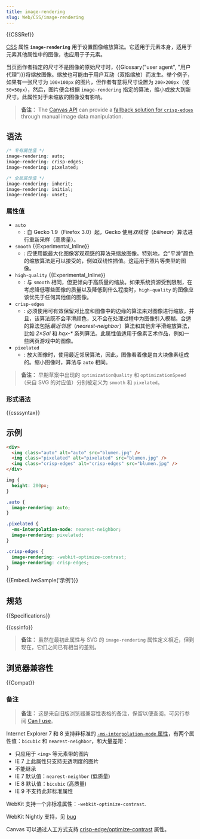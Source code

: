 ```yaml
---
title: image-rendering
slug: Web/CSS/image-rendering
---
```


{{CSSRef}}

[CSS](/zh-CN/docs/CSS) 属性 **`image-rendering`** 用于设置图像缩放算法。它适用于元素本身，适用于元素其他属性中的图像，也应用于子元素。

当页面作者指定的尺寸不是图像的原始尺寸时，{{Glossary("user agent", "用户代理")}}将缩放图像。缩放也可能由于用户互动（双指缩放）而发生。举个例子，如果有一张尺寸为 `100×100px` 的图片，但作者有意将尺寸设置为 `200×200px`（或`50×50px`），然后，图片便会根据 `image-rendering` 指定的算法，缩小或放大到新尺寸。此属性对于未缩放的图像没有影响。

> **备注：** The [Canvas API](/zh-CN/docs/Web/API/Canvas_API) can provide a [fallback solution for `crisp-edges`](http://phrogz.net/tmp/canvas_image_zoom.html) through manual image data manipulation.

## 语法

```css
/* 专有属性值 */
image-rendering: auto;
image-rendering: crisp-edges;
image-rendering: pixelated;

/* 全局属性值 */
image-rendering: inherit;
image-rendering: initial;
image-rendering: unset;
```

### 属性值

- `auto`
  - : 自 Gecko 1.9（Firefox 3.0）起，Gecko 使用*双线性*（_bilinear_）算法进行重新采样（高质量）。
- `smooth` {{Experimental_Inline}}
  - : 应使用能最大化图像客观观感的算法来缩放图像。特别地，会“平滑”颜色的缩放算法是可以接受的，例如双线性插值。这适用于照片等类型的图像。
- `high-quality` {{Experimental_Inline}}
  - : 与 `smooth` 相同，但更倾向于高质量的缩放。如果系统资源受到限制，在考虑降低哪些图像的质量以及降低到什么程度时，`high-quality` 的图像应该优先于任何其他值的图像。
- `crisp-edges`
  - : 必须使用可有效保留对比度和图像中的边缘的算法来对图像进行缩放，并且，该算法既不会平滑颜色，又不会在处理过程中为图像引入模糊。合适的算法包括*最近邻居*（_nearest-neighbor_）算法和其他非平滑缩放算法，比如 _2×SaI_ 和 _hqx-\*_ 系列算法。此属性值适用于像素艺术作品，例如一些网页游戏中的图像。
- `pixelated`
  - : 放大图像时，使用最近邻居算法，因此，图像看着像是由大块像素组成的。缩小图像时，算法与 `auto` 相同。

> **备注：** 早期草案中出现的 `optimizationQuality` 和 `optimizationSpeed` （来自 SVG 的对应值）分别被定义为 `smooth` 和 `pixelated`。

### 形式语法

{{csssyntax}}

## 示例

```html hidden
<div>
  <img class="auto" alt="auto" src="blumen.jpg" />
  <img class="pixelated" alt="pixelated" src="blumen.jpg" />
  <img class="crisp-edges" alt="crisp-edges" src="blumen.jpg" />
</div>
```

```css hidden
img {
  height: 200px;
}
```

```css
.auto {
  image-rendering: auto;
}

.pixelated {
  -ms-interpolation-mode: nearest-neighbor;
  image-rendering: pixelated;
}

.crisp-edges {
  image-rendering: -webkit-optimize-contrast;
  image-rendering: crisp-edges;
}
```

{{EmbedLiveSample('示例')}}

## 规范

{{Specifications}}

{{cssinfo}}

> **备注：** 虽然在最初此属性与 SVG 的 `image-rendering` 属性定义相近，但到现在，它们之间已有相当的差别。

## 浏览器兼容性

{{Compat}}

### 备注

> **备注：** 这是来自旧版浏览器兼容性表格的备注，保留以便查阅。可另行参阅 [Can I use](https://caniuse.com/#search=image-rendering)。

Internet Explorer 7 和 8 支持非标准的 [`-ms-interpolation-mode` 属性](<http://msdn.microsoft.com/en-us/library/ie/ms530822(v=vs.85).aspx>)，有两个属性值：`bicubic` 和 `nearest-neighbor`，和大量差距：

- 只应用于 `<img>` 等元素带的图片
- IE 7 上此属性只支持无透明度的图片
- 不能继承
- IE 7 默认值：`nearest-neighbor` (低质量)
- IE 8 默认值：`bicubic` (高质量)
- IE 9 不支持此非标准属性

WebKit 支持一个非标准属性：`-webkit-optimize-contrast`.

WebKit Nightly 支持，见 [bug](https://bugs.webkit.org/show_bug.cgi?id=146771)

Canvas 可以通过人工方式支持 [crisp-edge/optimize-contrast](http://phrogz.net/tmp/canvas_image_zoom.html) 属性。
